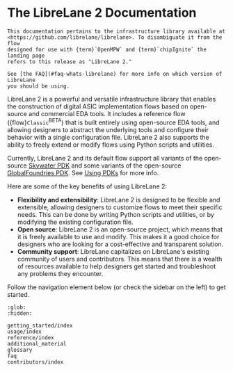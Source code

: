 # The LibreLane 2 Documentation

```{note}
This documentation pertains to the infrastructure library available at
<https://github.com/librelane/librelane>. To disambiguate it from the flow
designed for use with {term}`OpenMPW` and {term}`chipIgnite` the landing page
refers to this release as "LibreLane 2."

See [the FAQ](#faq-whats-librelane) for more info on which version of LibreLane
you should be using.
```

LibreLane 2 is a powerful and versatile infrastructure library that enables the
construction of digital ASIC implementation flows based on open-source and
commercial EDA tools. It includes a reference flow
({flow}`Classic`<sup>BETA</sup>) that is built entirely using open-source EDA
tools, and allowing designers to abstract the underlying tools and configure
their behavior with a single configuration file.
LibreLane 2 also supports the ability to freely extend or modify flows using
Python scripts and utilities.

Currently, LibreLane 2 and its default flow support all variants of the open-source
[Skywater PDK](https://github.com/google/skywater-pdk) and some variants of
the open-source [GlobalFoundries PDK](https://github.com/google/gf180mcu-pdk).
See [Using PDKs](./usage/about_pdks.md) for more info.

Here are some of the key benefits of using LibreLane 2:

* **Flexibility and extensibility**: LibreLane 2 is designed to be flexible and
  extensible, allowing designers to customize flows to meet their specific
  needs. This can be done by writing Python scripts and utilities,
  or by modifying the existing configuration file.
* **Open source**: LibreLane 2 is an open-source project, which means that it is
  freely available to use and modify. This makes it a good choice for designers
  who are looking for a cost-effective and transparent solution.
* **Community support**: LibreLane capitalizes on LibreLane's existing community of
  users and contributors. This means that there is a wealth of resources
  available to help designers get started and troubleshoot any problems
  they encounter.

Follow the navigation element below (or check the sidebar on the left) to
get started.

```{toctree}
:glob:
:hidden:

getting_started/index
usage/index
reference/index
additional_material
glossary
faq
contributors/index
```
